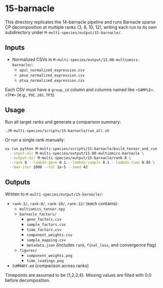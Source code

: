 # 15-barnacle

This directory replicates the 14-barnacle pipeline and runs Barnacle sparse CP decomposition at multiple ranks (3, 8, 10, 12), writing each run to its own subdirectory under `M-multi-species/output/15-barnacle/`.

## Inputs

- Normalized CSVs in `M-multi-species/output/13.00-multiomics-barnacle/`:
  - `apul_normalized_expression.csv`
  - `peve_normalized_expression.csv`
  - `ptua_normalized_expression.csv`

Each CSV must have a `group_id` column and columns named like `<SAMPLE>.<TP#>` (e.g., `POC.201.TP3`).

## Usage

Run all target ranks and generate a comparison summary:

```bash
./M-multi-species/scripts/15-barnacle/run_all.sh
```

Or run a single rank manually:

```bash
uv run python M-multi-species/scripts/15-barnacle/build_tensor_and_run.py \
  --input-dir M-multi-species/output/13.00-multiomics-barnacle \
  --output-dir M-multi-species/output/15-barnacle/rank-8 \
  --rank 8 --lambda-gene 0.1 --lambda-sample 0.1 --lambda-time 0.05 \
  --max-iter 1000 --tol 1e-5 --seed 42
```

## Outputs

Written to `M-multi-species/output/15-barnacle/`:

- `rank-3/`, `rank-8/`, `rank-10/`, `rank-12/` (each contains):
  - `multiomics_tensor.npy`
  - `barnacle_factors/`
    - `gene_factors.csv`
    - `sample_factors.csv`
    - `time_factors.csv`
    - `component_weights.csv`
    - `sample_mapping.csv`
    - `metadata.json` (includes `rank`, `final_loss`, and convergence flag)
  - `figures/`
    - `component_weights.png`
    - `time_loadings.png`
- `SUMMARY.md` (comparison across ranks)

Timepoints are assumed to be {1,2,3,4}. Missing values are filled with 0.0 before decomposition.

